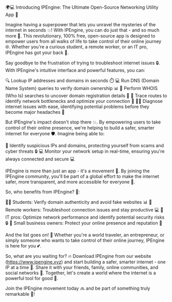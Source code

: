 🌍💻 Introducing IPEngine: The Ultimate Open-Source Networking Utility App 🚀

Imagine having a superpower that lets you unravel the mysteries of the internet in seconds 💥! With IPEngine, you can do just that - and so much more 🤯. This revolutionary, 100% free, open-source app is designed to empower users from all walks of life to take control of their online journey 🌐. Whether you're a curious student, a remote worker, or an IT pro, IPEngine has got your back 💪.

Say goodbye to the frustration of trying to troubleshoot internet issues 🔒. With IPEngine's intuitive interface and powerful features, you can:

🔍 Lookup IP addresses and domains in seconds ⏱️
💻 Run DNS (Domain Name System) queries to verify domain ownership 📊
🔎 Perform WHOIS (Who Is) searches to uncover domain registration details 🔑
🚀 Trace routes to identify network bottlenecks and optimize your connection 💨
🕵️‍♂️ Diagnose internet issues with ease, identifying potential problems before they become major headaches 🤯

But IPEngine's impact doesn't stop there 💥. By empowering users to take control of their online presence, we're helping to build a safer, smarter internet for everyone 🛡️. Imagine being able to:

🔎 Identify suspicious IPs and domains, protecting yourself from scams and cyber threats 🔒
💻 Monitor your network setup in real-time, ensuring you're always connected and secure 💻

IPEngine is more than just an app - it's a movement 🌈. By joining the IPEngine community, you'll be part of a global effort to make the internet safer, more transparent, and more accessible for everyone 👫.

So, who benefits from IPEngine? 🤔:

👩‍🏫 Students: Verify domain authenticity and avoid fake websites 📊
💼 Remote workers: Troubleshoot connection issues and stay productive 💻
👥 IT pros: Optimize network performance and identify potential security risks 🔒
🏢 Small business owners: Protect your online presence and reputation 💸

And the list goes on! 🌈 Whether you're a world traveler, an entrepreneur, or simply someone who wants to take control of their online journey, IPEngine is here for you 💕.

So, what are you waiting for? 🔥 Download IPEngine from our website (https://www.ipengine.xyz) and start building a safer, smarter internet - one IP at a time 🚀. Share it with your friends, family, online communities, and social networks 👫. Together, let's create a world where the internet is a powerful tool for good 💖.

Join the IPEngine movement today 🔜 and be part of something truly remarkable 🌟!
